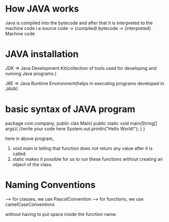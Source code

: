 # How JAVA works

Java is compiled into the bytecode and after that it is interpreted to the machine code
i.e source code -> (compiled) bytecode -> (interpreted) Machine code

# JAVA installation

JDK => Java Development Kit(collection of tools used for developing and running Java programs.)

JRE => Java Runtime Environment(helps in executing programs developed in JAVA)

# basic syntax of JAVA program

package com.company;
public clas Main{
public static void main(String[] args){
//write your code here
System.out.println("Hello World!");
}
}

here in above program,

1. void main is telling that function does not return any value after it is called.
2. static makes it possible for us to run these functions without creating an object of the class.

# Naming Conventions

--> for classes, we use PascalConvention
--> for functions, we use camelCaseConventions

without having to put space inside the function name.
